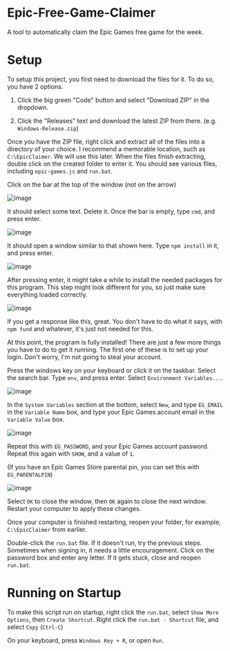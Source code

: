 # Epic-Free-Game-Claimer
A tool to automatically claim the Epic Games free game for the week.




# Setup
To setup this project, you first need to download the files for it. To do so, you have 2 options.

1) Click the big green "Code" button and select "Download ZIP" in the dropdown.

2) Click the "Releases" text and download the latest ZIP from there. (e.g. `Windows-Release.zip`)


Once you have the ZIP file, right click and extract all of the files into a directory of your choice. I recommend a memorable location, such as `C:\EpicClaimer`. We will use this later.
When the files finish extracting, double click on the created folder to enter it. You should see various files, including `epic-games.js` and `run.bat`.

Click on the bar at the top of the window (not on the arrow)

![image](https://github.com/user-attachments/assets/bfe3ff25-fafb-4cf4-8095-d119ca936965)


It should select some text. Delete it. Once the bar is empty, type `cmd`, and press enter.

![image](https://github.com/user-attachments/assets/f3bb0d26-2181-417c-aaeb-43784edefd79)

It should open a window similar to that shown here. Type `npm install` in it, and press enter.

![image](https://github.com/user-attachments/assets/bfc060b9-dbbc-4572-b258-a15506ce8054)

After pressing enter, it might take a while to install the needed packages for this program. This step might look different for you, so just make sure everything loaded correctly.

![image](https://github.com/user-attachments/assets/11813410-d4b9-4d4c-b369-b10d008d338c)

If you get a response like this, great. You don't have to do what it says, with `npm fund` and whatever, it's just not needed for this.

At this point, the program is fully installed! There are just a few more things you have to do to get it running.
The first one of these is to set up your login. Don't worry, I'm not going to steal your account.

Press the windows key on your keyboard or click it on the taskbar. Select the search bar. Type `env`, and press enter.
Select `Environment Variables...`.

![image](https://github.com/user-attachments/assets/fa5afc59-d040-4dbf-99a2-54e290bcebce)

In the `System Variables` section at the bottom, select `New`, and type `EG_EMAIL` in the `Variable Name` box, and type your Epic Games account email in the `Variable Value` box.

![image](https://github.com/user-attachments/assets/16baca68-043c-45ea-93d5-1922f400cc33)

Repeat this with `EG_PASSWORD`, and your Epic Games account password. Repeat this again with `SHOW`, and a value of `1`.

(If you have an Epic Games Store parental pin, you can set this with `EG_PARENTALPIN`)

![image](https://github.com/user-attachments/assets/9cb1ed22-45fd-4783-8a1a-56ac21008985)

Select `OK` to close the window, then `OK` again to close the next window. Restart your computer to apply these changes.

Once your computer is finished restarting, reopen your folder, for example, `C:\EpicClaimer` from earlier.

Double-click the `run.bat` file. If it doesn't run, try the previous steps. Sometimes when signing in, it needs a little encouragement. Click on the password box and enter any letter. If it gets stuck, close and reopen `run.bat`.




# Running on Startup

To make this script run on startup, right click the `run.bat`, select `Show More Options`, then `Create Shortcut`. Right click the `run.bat - Shortcut` file, and select `Copy` (`Ctrl-C`)

On your keyboard, press `Windows Key + R`, or open `Run`.
